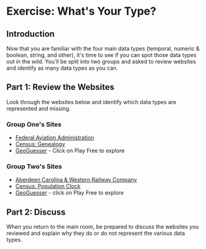 # Exercise: What's Your Type?

## Introduction

Now that you are familiar with the four main data types (temporal, numeric & boolean, string, and other), it's time to see if you can spot those data types out in the wild. You'll be split into two groups and asked to review websites and identify as many data types as you can.

## Part 1: Review the Websites

Look through the websites below and identify which data types are represented and missing.

### Group One's Sites
- [Federal Aviation Administration](https://www.faa.gov/air_traffic/publications/)
- [Census: Genealogy](https://www.census.gov/history/www/genealogy/)
- [GeoGuesser](https://www.geoguessr.com/free) - Click on Play Free to explore

### Group Two's Sites
- [Aberdeen Carolina & Western Railway Company](https://www.acwr.com/economic-development/rail-maps)
- [Census: Population Clock](https://www.census.gov/popclock/)
- [GeoGuesser](https://www.geoguessr.com/free) - click on Play Free to explore

## Part 2: Discuss

When you return to the main room, be prepared to discuss the websites you reviewed and explain why they do or do not represent the various data types.

